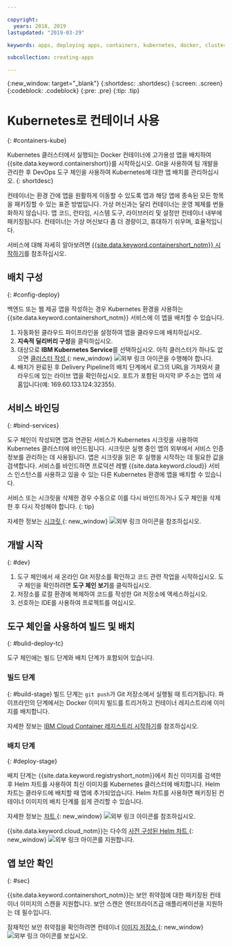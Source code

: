 ```yaml
---

copyright:
  years: 2018, 2019
lastupdated: "2019-03-29"

keywords: apps, deploying apps, containers, kubernetes, docker, clusters, devops toolchain, deployment, kube

subcollection: creating-apps

---
```

{:new_window: target="_blank"}
{:shortdesc: .shortdesc}
{:screen: .screen}
{:codeblock: .codeblock}
{:pre: .pre}
{:tip: .tip}

# Kubernetes로 컨테이너 사용
{: #containers-kube}

Kubernetes 클러스터에서 실행되는 Docker 컨테이너에 고가용성 앱을 배치하여 {{site.data.keyword.containershort}}를 시작하십시오. Git을 사용하여 팀 개발을 관리한 후 DevOps 도구 체인을 사용하여 Kubernetes에 대한 앱 배치를 관리하십시오.
{: shortdesc}

컨테이너는 환경 간에 앱을 원활하게 이동할 수 있도록 앱과 해당 앱에 종속된 모든 항목을 패키징할 수 있는 표준 방법입니다. 가상 머신과는 달리 컨테이너는 운영 체제를 번들화하지 않습니다. 앱 코드, 런타임, 시스템 도구, 라이브러리 및 설정만 컨테이너 내부에 패키징됩니다. 컨테이너는 가상 머신보다 좀 더 경량이고, 휴대하기 쉬우며, 효율적입니다.

서비스에 대해 자세히 알아보려면 [{{site.data.keyword.containershort_notm}} 시작하기](/docs/containers?topic=containers-container_index)를 참조하십시오.

## 배치 구성
{: #config-deploy}

백엔드 또는 웹 제공 앱을 작성하는 경우 Kubernetes 환경을 사용하는 {{site.data.keyword.containershort_notm}} 서비스에 이 앱을 배치할 수 있습니다.

1. 자동화된 클라우드 파이프라인을 설정하여 앱을 클라우드에 배치하십시오.
2. **지속적 딜리버리 구성**을 클릭하십시오.
3. 대상으로 **IBM Kubernetes Service**를 선택하십시오. 아직 클러스터가 하나도 없으면 [클러스터 작성 ](https://{DomainName}/kubernetes/catalog/cluster/create){: new_window} ![외부 링크 아이콘](../../icons/launch-glyph.svg "외부 링크 아이콘")을 수행해야 합니다.
4. 배치가 완료된 후 Delivery Pipeline의 배치 단계에서 로그의 URL을 가져와서 클라우드에 있는 라이브 앱을 확인하십시오. 포트가 포함된 마지막 IP 주소는 앱의 새 홈입니다(예: 169.60.133.124:32355).

## 서비스 바인딩
{: #bind-services}

도구 체인이 작성되면 앱과 연관된 서비스가 Kubernetes 시크릿을 사용하여 Kubernetes 클러스터에 바인드됩니다. 시크릿은 실행 중인 앱의 외부에서 서비스 인증 정보를 관리하는 데 사용됩니다. 앱은 시크릿을 읽은 후 실행을 시작하는 데 필요한 값을 검색합니다. 서비스를 바인드하면 프로덕션 레벨 {{site.data.keyword.cloud}} 서비스 인스턴스를 사용하고 있을 수 있는 다른 Kubernetes 환경에 앱을 배치할 수 있습니다.

서비스 또는 시크릿을 삭제한 경우 수동으로 이를 다시 바인드하거나 도구 체인을 삭제한 후 다시 작성해야 합니다.
{: tip}

자세한 정보는 [시크릿 ](https://kubernetes.io/docs/concepts/configuration/secret/){: new_window} ![외부 링크 아이콘](../../icons/launch-glyph.svg "외부 링크 아이콘")을 참조하십시오.

## 개발 시작
{: #dev}

1. 도구 체인에서 새 온라인 Git 저장소를 확인하고 코드 관련 작업을 시작하십시오. 도구 체인을 확인하려면 **도구 체인 보기**를 클릭하십시오.
2. 저장소를 로컬 환경에 복제하여 코드를 작성한 Git 저장소에 액세스하십시오.
3. 선호하는 IDE를 사용하여 프로젝트를 여십시오.

## 도구 체인을 사용하여 빌드 및 배치
{: #bulid-deploy-tc}

도구 체인에는 빌드 단계와 배치 단계가 포함되어 있습니다.

### 빌드 단계
{: #build-stage}
빌드 단계는 `git push`가 Git 저장소에서 실행될 때 트리거됩니다. 파이프라인의 단계에서는 Docker 이미지 빌드를 트리거하고 컨테이너 레지스트리에 이미지를 배치합니다.

자세한 정보는 [IBM Cloud Container 레지스트리 시작하기](/docs/services/Registry?topic=registry-index)를 참조하십시오.

### 배치 단계
{: #deploy-stage}

배치 단계는 {{site.data.keyword.registryshort_notm}}에서 최신 이미지를 검색한 후 Helm 차트를 사용하여 최신 이미지를 Kubernetes 클러스터에 배치합니다. Helm 차트는 클라우드에 배치할 때 앱에 추가되었습니다. Helm 차트를 사용하면 패키징된 컨테이너 이미지의 배치 단계를 쉽게 관리할 수 있습니다.

자세한 정보는 [차트 ](https://docs.helm.sh/developing_charts/){: new_window} ![외부 링크 아이콘](../../icons/launch-glyph.svg "외부 링크 아이콘")를 참조하십시오.

{{site.data.keyword.cloud_notm}}는 다수의 [사전 구성된 Helm 차트 ](https://{DomainName}/kubernetes/solutions/helm-charts){: new_window} ![외부 링크 아이콘](../../icons/launch-glyph.svg "외부 링크 아이콘")를 지원합니다.

## 앱 보안 확인
{: #sec}

{{site.data.keyword.containershort_notm}}는 보안 취약점에 대한 패키징된 컨테이너 이미지의 스캔을 지원합니다. 보안 스캔은 엔터프라이즈급 애플리케이션을 지원하는 데 필수입니다.

잠재적인 보안 취약점을 확인하려면 컨테이너 [이미지 저장소 ](https://{DomainName}/kubernetes/registry/main/private){: new_window} ![외부 링크 아이콘](../../icons/launch-glyph.svg "외부 링크 아이콘")를 보십시오.
